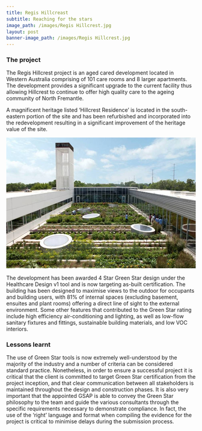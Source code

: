 ```yaml
---
title: Regis Hillcreast
subtitle: Reaching for the stars
image_path: /images/Regis Hillcrest.jpg
layout: post
banner-image_path: /images/Regis Hillcrest.jpg
---
```



### The project

The Regis Hillcrest project is an aged cared development located in Western Australia comprising of 101 care rooms and 8 larger apartments. The development provides a significant upgrade to the current facility thus allowing Hillcrest to continue to offer high quality care to the ageing community of North Fremantle.

A magnificent heritage listed ‘Hillcrest Residence’ is located in the south-eastern portion of the site and has been refurbished and incorporated into the redevelopment resulting in a significant improvement of the heritage value of the site.

![](/uploads/versions/image-2---x----946-653x---.jpg)

The development has been awarded 4 Star Green Star design under the Healthcare Design v1 tool and is now targeting as-built certification. The building has been designed to maximise views to the outdoor for occupants and building users, with 81% of internal spaces (excluding basement, ensuites and plant rooms) offering a direct line of sight to the external environment. Some other features that contributed to the Green Star rating include high efficiency air-conditioning and lighting, as well as low-flow sanitary fixtures and fittings, sustainable building materials, and low VOC interiors.

### Lessons learnt

The use of Green Star tools is now extremely well-understood by the majority of the industry and a number of criteria can be considered standard practice. Nonetheless, in order to ensure a successful project it is critical that the client is committed to target Green Star certification from the project inception, and that clear communication between all stakeholders is maintained throughout the design and construction phases. It is also very important that the appointed GSAP is able to convey the Green Star philosophy to the team and guide the various consultants through the specific requirements necessary to demonstrate compliance. In fact, the use of the ‘right’ language and format when compiling the evidence for the project is critical to minimise delays during the submission process.